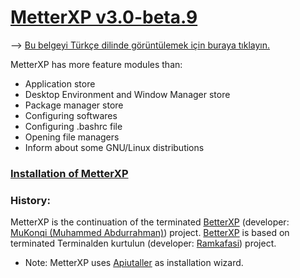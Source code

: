 # [MetterXP v3.0-beta.9](https://github.com/MuKonqi/metterxp/tree/beta)
--> [Bu belgeyi Türkçe dilinde görüntülemek için buraya tıklayın.](https://github.com/MuKonqi/metterxp/blob/main/BENİOKU.md)

MetterXP has more feature modules than:
* Application store
* Desktop Environment and Window Manager store
* Package manager store
* Configuring softwares
* Configuring .bashrc file
* Opening file managers
* Inform about some GNU/Linux distributions
### [Installation of MetterXP](https://github.com/MuKonqi/metterxp/wiki/EN:-Help#how-to-install-metterxp)
### History:
MetterXP is the continuation of the terminated [BetterXP](https://github.com/MuKonqi/metterxp/tree/betterxp) (developer: [MuKonqi (Muhammed Abdurrahman)](https://github.com/MuKonqi)) project. [BetterXP](https://github.com/MuKonqi/metterxp/tree/betterxp) is based on terminated Terminalden kurtulun (developer: [Ramkafasi](https://github.com/Ramkafasi)) project.
* Note: MetterXP uses [Apiutaller](https://github.com/MuKonqi/apiutaller) as installation wizard.